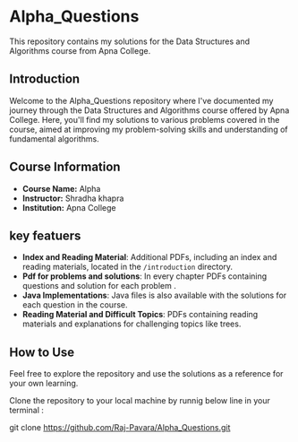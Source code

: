 # Alpha_Questions

This repository contains my solutions for the Data Structures and Algorithms course from Apna College.


## Introduction

Welcome to the Alpha_Questions repository where I've documented my journey through the Data Structures and Algorithms course offered by Apna College. Here, you'll find my solutions to various problems covered in the course, aimed at improving my problem-solving skills and understanding of fundamental algorithms.

## Course Information

- **Course Name:** Alpha
- **Instructor:** Shradha khapra
- **Institution:** Apna College

## key featuers

- **Index and Reading Material**: Additional PDFs, including an index and reading materials, located in the `/introduction` directory.
- **Pdf for problems and solutions**: In every chapter PDFs containing questions and solution for each problem .
- **Java Implementations**: Java files is also available with the solutions for each question in the course.
- **Reading Material and Difficult Topics**: PDFs containing reading materials and explanations for challenging topics like trees.

## How to Use

Feel free to explore the repository and use the solutions as a reference for your own learning.

Clone the repository to your local machine by runnig below line in your terminal :

git clone https://github.com/Raj-Pavara/Alpha_Questions.git
